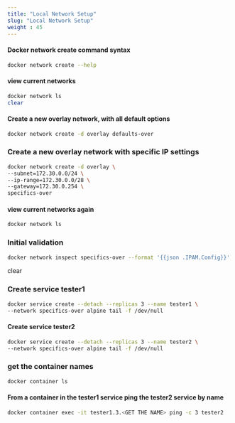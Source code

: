 ```yaml
---
title: "Local Network Setup"
slug: "Local Network Setup"
weight : 45
---
```



#### Docker network create command syntax

```sh
docker network create --help
```
#### view current networks

```sh
docker network ls
clear
```

#### Create a new overlay network, with all default options

```sh
docker network create -d overlay defaults-over
```
### Create a new overlay network with specific IP settings

```sh
docker network create -d overlay \
--subnet=172.30.0.0/24 \
--ip-range=172.30.0.0/28 \
--gateway=172.30.0.254 \
specifics-over
```

#### view current networks again

```sh
docker network ls
```
### Initial validation

```sh
docker network inspect specifics-over --format '{{json .IPAM.Config}}' | jq
```
clear

### Create service tester1
```sh
docker service create --detach --replicas 3 --name tester1 \
--network specifics-over alpine tail -f /dev/null
```

#### Create service tester2

```sh
docker service create --detach --replicas 3 --name tester2 \
--network specifics-over alpine tail -f /dev/null
```

### get the container names

```sh
docker container ls
```
#### From a container in the tester1 service ping the tester2 service by name

```sh
docker container exec -it tester1.3.<GET THE NAME> ping -c 3 tester2
```

